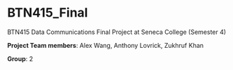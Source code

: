 # BTN415_Final
BTN415 Data Communications Final Project at Seneca College (Semester 4)

**Project Team members**:
Alex Wang,
Anthony Lovrick,
Zukhruf Khan

**Group**: 2
